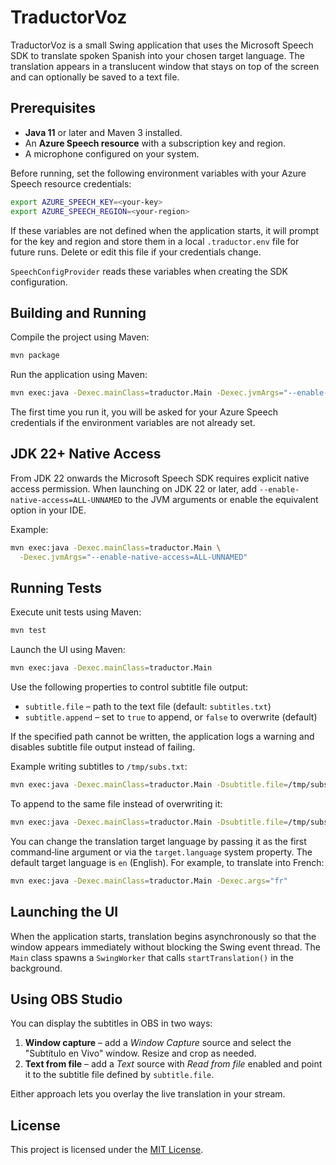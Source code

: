 # TraductorVoz

TraductorVoz is a small Swing application that uses the Microsoft Speech SDK to translate spoken Spanish into your chosen target language. The translation appears in a translucent window that stays on top of the screen and can optionally be saved to a text file.

## Prerequisites

- **Java 11** or later and Maven 3 installed.
- An **Azure Speech resource** with a subscription key and region.
- A microphone configured on your system.

Before running, set the following environment variables with your Azure Speech
resource credentials:

```bash
export AZURE_SPEECH_KEY=<your-key>
export AZURE_SPEECH_REGION=<your-region>
```

If these variables are not defined when the application starts, it will prompt
for the key and region and store them in a local `.traductor.env` file for
future runs. Delete or edit this file if your credentials change.

`SpeechConfigProvider` reads these variables when creating the SDK configuration.

## Building and Running

Compile the project using Maven:

```bash
mvn package
```

Run the application using Maven:

```bash
mvn exec:java -Dexec.mainClass=traductor.Main -Dexec.jvmArgs="--enable-native-access=ALL-UNNAMED"
```

The first time you run it, you will be asked for your Azure Speech credentials
if the environment variables are not already set.

## JDK 22+ Native Access

From JDK 22 onwards the Microsoft Speech SDK requires explicit native access
permission. When launching on JDK 22 or later, add
`--enable-native-access=ALL-UNNAMED` to the JVM arguments or enable the
equivalent option in your IDE.

Example:

```bash
mvn exec:java -Dexec.mainClass=traductor.Main \
  -Dexec.jvmArgs="--enable-native-access=ALL-UNNAMED"
```


## Running Tests

Execute unit tests using Maven:

```bash
mvn test
```

Launch the UI using Maven:

```bash
mvn exec:java -Dexec.mainClass=traductor.Main
```

Use the following properties to control subtitle file output:

- `subtitle.file` – path to the text file (default: `subtitles.txt`)
- `subtitle.append` – set to `true` to append, or `false` to overwrite (default)

If the specified path cannot be written, the application logs a warning and
disables subtitle file output instead of failing.

Example writing subtitles to `/tmp/subs.txt`:

```bash
mvn exec:java -Dexec.mainClass=traductor.Main -Dsubtitle.file=/tmp/subs.txt
```

To append to the same file instead of overwriting it:

```bash
mvn exec:java -Dexec.mainClass=traductor.Main -Dsubtitle.file=/tmp/subs.txt -Dsubtitle.append=true
```

You can change the translation target language by passing it as the first
command‑line argument or via the `target.language` system property. The default
target language is `en` (English). For example, to translate into French:

```bash
mvn exec:java -Dexec.mainClass=traductor.Main -Dexec.args="fr"
```

## Launching the UI

When the application starts, translation begins asynchronously so that the window appears immediately without blocking the Swing event thread. The `Main` class spawns a `SwingWorker` that calls `startTranslation()` in the background.

## Using OBS Studio

You can display the subtitles in OBS in two ways:

1. **Window capture** – add a *Window Capture* source and select the "Subtítulo en Vivo" window. Resize and crop as needed.
2. **Text from file** – add a *Text* source with *Read from file* enabled and point it to the subtitle file defined by `subtitle.file`.

Either approach lets you overlay the live translation in your stream.

## License

This project is licensed under the [MIT License](LICENSE).
